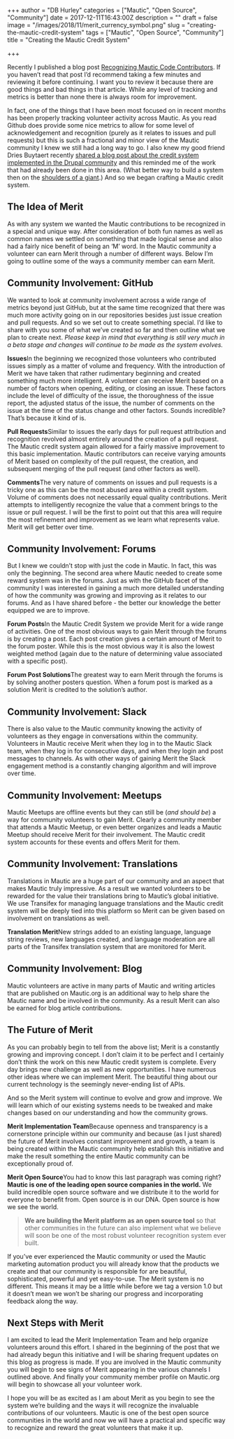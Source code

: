+++
author = "DB Hurley"
categories = ["Mautic", "Open Source", "Community"]
date = 2017-12-11T16:43:00Z
description = ""
draft = false
image = "/images/2018/11/merit_currency_symbol.png"
slug = "creating-the-mautic-credit-system"
tags = ["Mautic", "Open Source", "Community"]
title = "Creating the Mautic Credit System"

+++


Recently I published a blog post [Recognizing Mautic Code Contributors](http://dbhurley.com/recognizing-mautic-code-contributors/). If you haven’t read that post I’d recommend taking a few minutes and reviewing it before continuing. I want you to review it because there are good things and bad things in that article. While any level of tracking and metrics is better than none there is always room for improvement.

In fact, one of the things that I have been most focused on in recent months has been properly tracking volunteer activity across Mautic. As you read Github does provide some nice metrics to allow for some level of acknowledgement and recognition (purely as it relates to issues and pull requests) but this is such a fractional and minor view of the Mautic community I knew we still had a long way to go. I also knew my good friend Dries Buytaert recently [shared a blog post about the credit system implemented in the Drupal community](https://dri.es/who-sponsors-drupal-development-2017) and this reminded me of the work that had already been done in this area. (What better way to build a system then on the [shoulders of a giant](https://en.wikipedia.org/wiki/Drupal).) And so we began crafting a Mautic credit system.

## The Idea of Merit

As with any system we wanted the Mautic contributions to be recognized in a special and unique way. After consideration of both fun names as well as common names we settled on something that made logical sense and also had a fairly nice benefit of being an ‘M’ word. In the Mautic community a volunteer can earn Merit through a number of different ways. Below I’m going to outline some of the ways a community member can earn Merit.

## Community Involvement: GitHub

We wanted to look at community involvement across a wide range of metrics beyond just GitHub, but at the same time recognized that there was much more activity going on in our repositories besides just issue creation and pull requests. And so we set out to create something special. I’d like to share with you some of what we’ve created so far and then outline what we plan to create next. *Please keep in mind that everything is still very much in a beta stage and changes will continue to be made as the system evolves.*

**Issues**In the beginning we recognized those volunteers who contributed issues simply as a matter of volume and frequency. With the introduction of Merit we have taken that rather rudimentary beginning and created something much more intelligent. A volunteer can receive Merit based on a number of factors when opening, editing, or closing an issue. These factors include the level of difficulty of the issue, the thoroughness of the issue report, the adjusted status of the issue, the number of comments on the issue at the time of the status change and other factors. Sounds incredible? That’s because it kind of is.

**Pull Requests**Similar to issues the early days for pull request attribution and recognition revolved almost entirely around the creation of a pull request. The Mautic credit system again allowed for a fairly massive improvement to this basic implementation. Mautic contributors can receive varying amounts of Merit based on complexity of the pull request, the creation, and subsequent merging of the pull request (and other factors as well).

**Comments**The very nature of comments on issues and pull requests is a tricky one as this can be the most abused area within a credit system. Volume of comments does not necessarily equal quality contributions. Merit attempts to intelligently recognize the value that a comment brings to the issue or pull request. I will be the first to point out that this area will require the most refinement and improvement as we learn what represents value. Merit will get better over time.

## Community Involvement: Forums

But I knew we couldn’t stop with just the code in Mautic. In fact, this was only the beginning. The second area where Mautic needed to create some reward system was in the forums. Just as with the GitHub facet of the community I was interested in gaining a much more detailed understanding of how the community was growing and improving as it relates to our forums. And as I have shared before - the better our knowledge the better equipped we are to improve.

**Forum Posts**In the Mautic Credit System we provide Merit for a wide range of activities. One of the most obvious ways to gain Merit through the forums is by creating a post. Each post creation gives a certain amount of Merit to the forum poster. While this is the most obvious way it is also the lowest weighted method (again due to the nature of determining value associated with a specific post).

**Forum Post Solutions**The greatest way to earn Merit through the forums is by solving another posters question. When a forum post is marked as a solution Merit is credited to the solution’s author.

## Community Involvement: Slack

There is also value to the Mautic community knowing the activity of volunteers as they engage in conversations within the community. Volunteers in Mautic receive Merit when they log in to the Mautic Slack team, when they log in for consecutive days, and when they login and post messages to channels. As with other ways of gaining Merit the Slack engagement method is a constantly changing algorithm and will improve over time.

## Community Involvement: Meetups

Mautic Meetups are offline events but they can still be (_and should be_) a way for community volunteers to gain Merit. Clearly a community member that attends a Mautic Meetup, or even better organizes and leads a Mautic Meetup should receive Merit for their involvement. The Mautic credit system accounts for these events and offers Merit for them.

## Community Involvement: Translations

Translations in Mautic are a huge part of our community and an aspect that makes Mautic truly impressive. As a result we wanted volunteers to be rewarded for the value their translations bring to Mautic’s global initiative. We use Transifex for managing language translations and the Mautic credit system will be deeply tied into this platform so Merit can be given based on involvement on translations as well.

**Translation Merit**New strings added to an existing language, language string reviews, new languages created, and language moderation are all parts of the Transifex translation system that are monitored for Merit.

## Community Involvement: Blog

Mautic volunteers are active in many parts of Mautic and writing articles that are published on Mautic.org is an additional way to help share the Mautic name and be involved in the community. As a result Merit can also be earned for blog article contributions.

## The Future of Merit

As you can probably begin to tell from the above list; Merit is a constantly growing and improving concept. I don’t claim it to be perfect and I certainly don’t think the work on this new Mautic credit system is complete. Every day brings new challenge as well as new opportunities. I have numerous other ideas where we can implement Merit. The beautiful thing about our current technology is the seemingly never-ending list of APIs.

And so the Merit system will continue to evolve and grow and improve. We will learn which of our existing systems needs to be tweaked and make changes based on our understanding and how the community grows.

**Merit Implementation Team**Because openness and transparency is a cornerstone principle within our community and because (as I just shared) the future of Merit involves constant improvement and growth, a team is being created within the Mautic community help establish this initiative and make the result something the entire Mautic community can be exceptionally proud of.

**Merit Open Source**You had to know this last paragraph was coming right? **Mautic is one of the leading open source companies in the world.** We build incredible open source software and we distribute it to the world for everyone to benefit from. Open source is in our DNA. Open source is how we see the world.

> **We are building the Merit platform as an open source tool** so that other communities in the future can also implement what we believe will soon be one of the most robust volunteer recognition system ever built.

If you’ve ever experienced the Mautic community or used the Mautic marketing automation product you will already know that the products we create and that our community is responsible for are beautiful, sophisticated, powerful and yet easy-to-use. The Merit system is no different. This means it may be a little while before we tag a version 1.0 but it doesn’t mean we won’t be sharing our progress and incorporating feedback along the way.

## Next Steps with Merit

I am excited to lead the Merit Implementation Team and help organize volunteers around this effort. I shared in the beginning of the post that we had already begun this initiative and I will be sharing frequent updates on this blog as progress is made. If you are involved in the Mautic community you will begin to see signs of Merit appearing in the various channels I outlined above. And finally your community member profile on Mautic.org will begin to showcase all your volunteer work.

I hope you will be as excited as I am about Merit as you begin to see the system we’re building and the ways it will recognize the invaluable contributions of our volunteers. Mautic is one of the best open source communities in the world and now we will have a practical and specific way to recognize and reward the great volunteers that make it up.

